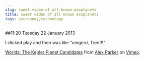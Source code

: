 ```yaml
---
slug: sweet-video-of-all-known-exoplanets
title: sweet video of all known exoplanets
tags: astronomy,technology
---
```


##11:20 Tuesday 22 January 2013

I clicked play and then was like "omgerd, Trent!!"





[Worlds: The Kepler Planet Candidates](http://vimeo.com/47408739) from [Alex Parker](http://vimeo.com/alexhp) on [Vimeo](http://vimeo.com).
